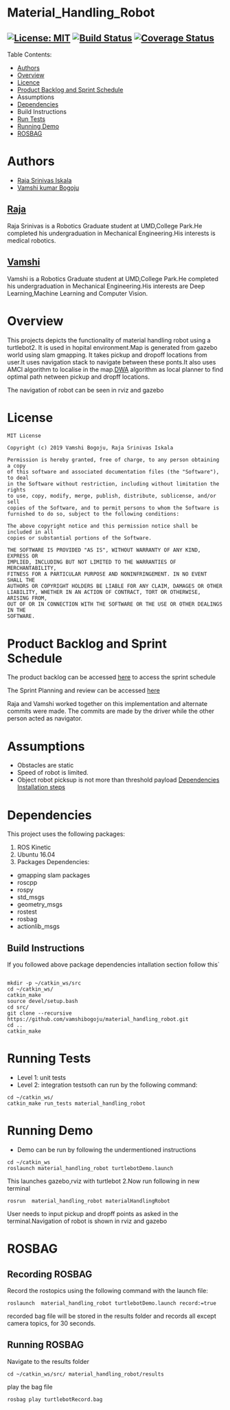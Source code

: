 # Material_Handling_Robot
[![License: MIT](https://img.shields.io/badge/License-MIT-yellow.svg)](https://opensource.org/licenses/MIT)
[![Build Status](https://travis-ci.org/vamshibogoju/material_handling_robot.svg?branch=iteration_development_3)](https://travis-ci.org/vamshibogoju/material_handling_robot)
[![Coverage Status](https://coveralls.io/repos/github/vamshibogoju/material_handling_robot/badge.svg?branch=iteration_development_3)](https://coveralls.io/github/vamshibogoju/material_handling_robot?branch=iteration_development_3)
---
Table Contents:
- [Authors](#authors)
- [Overview](#overview)
- [Licence](#licence)
- [Product Backlog and Sprint Schedule](#sip_process)
- Assumptions
- [Dependencies](#dependencies)
- Build Instructions
- [Run Tests](#tests)
- [Running Demo](#demo)
- [ROSBAG](#rosbag)

# <a name="authors"></a> Authors
- [Raja Srinivas Iskala  ](https://www.linkedin.com/in/raja-srinivas-iskala-6631aa118/)
- [Vamshi kumar Bogoju](https://www.linkedin.com/in/vamshi-kumar-bogoju/)

## [Raja](https://www.linkedin.com/in/raja-srinivas-iskala-6631aa118/)
Raja Srinivas is a Robotics Graduate student at UMD,College Park.He completed his undergraduation in Mechanical Engineering.His interests is medical robotics. 

## [Vamshi](https://www.linkedin.com/in/vamshi-kumar-bogoju/)
Vamshi is a Robotics Graduate student at UMD,College Park.He completed his undergraduation in Mechanical Engineering.His interests are Deep Learning,Machine Learning and Computer Vision.

# <a name="overview"></a> Overview
This projects depicts the functionality of material handling robot using a turtlebot2. It is used in hopital environment.Map is generated from gazebo world using slam gmapping. It  takes pickup and dropoff locations from user.It uses navigation stack to navigate between these ponts.It also uses AMCl algorithm to localise in the map.[DWA](http://wiki.ros.org/dwa_local_planner) algorithm as local planner to find optimal path netween pickup and dropff locations.

The navigation of robot can be seen in rviz and gazebo

# <a name="licence"></a> License
```
MIT License

Copyright (c) 2019 Vamshi Bogoju, Raja Srinivas Iskala

Permission is hereby granted, free of charge, to any person obtaining a copy
of this software and associated documentation files (the "Software"), to deal
in the Software without restriction, including without limitation the rights
to use, copy, modify, merge, publish, distribute, sublicense, and/or sell
copies of the Software, and to permit persons to whom the Software is
furnished to do so, subject to the following conditions:

The above copyright notice and this permission notice shall be included in all
copies or substantial portions of the Software.

THE SOFTWARE IS PROVIDED "AS IS", WITHOUT WARRANTY OF ANY KIND, EXPRESS OR
IMPLIED, INCLUDING BUT NOT LIMITED TO THE WARRANTIES OF MERCHANTABILITY,
FITNESS FOR A PARTICULAR PURPOSE AND NONINFRINGEMENT. IN NO EVENT SHALL THE
AUTHORS OR COPYRIGHT HOLDERS BE LIABLE FOR ANY CLAIM, DAMAGES OR OTHER
LIABILITY, WHETHER IN AN ACTION OF CONTRACT, TORT OR OTHERWISE, ARISING FROM,
OUT OF OR IN CONNECTION WITH THE SOFTWARE OR THE USE OR OTHER DEALINGS IN THE
SOFTWARE.
```

# <a name="sip_process"></a> Product Backlog and Sprint Schedule
The product backlog can be accessed [here](https://docs.google.com/spreadsheets/d/1nVl0dMQTroqI0meNcP8Amp6S9SXnRqDkkKQacyyF09o/edit?usp=sharing) to access the sprint schedule

The Sprint Planning and review can be accessed [here](https://docs.google.com/document/d/16DDF-5zMlHBn17OWl21v8ubEJHDfndoh-yup7gChvdo/edit?usp=sharing)

Raja and Vamshi worked together on this implementation and alternate commits were made. The commits are made by the driver while the other person acted as navigator.

# Assumptions
- Obstacles are static
- Speed of robot is limited.
- Object robot picksup is not more than threshold payload
[Dependencies Installation steps](https://youtu.be/P_-cCO_jp-s)

# <a name="dependencies"></a> Dependencies
This project uses the following packages:
1. ROS Kinetic
2. Ubuntu 16.04
3. Packages Dependencies:

 
 * gmapping slam packages
 * roscpp
 * rospy
 * std_msgs
 * geometry_msgs
 * rostest
 * rosbag
 * actionlib_msgs
 
## Build Instructions

If you followed above package dependencies intallation section follow this`

```

mkdir -p ~/catkin_ws/src
cd ~/catkin_ws/
catkin_make
source devel/setup.bash
cd src/
git clone --recursive https://github.com/vamshibogoju/material_handling_robot.git
cd ..
catkin_make
```
# <a name="tests"></a>Running Tests
- Level 1: unit tests
- Level 2: integration testsoth can run by the following command:
```
cd ~/catkin_ws/
catkin_make run_tests material_handling_robot
```

# <a name="demo"></a> Running Demo
- Demo can be run by following the undermentioned instructions
```
cd ~/catkin_ws
roslaunch material_handling_robot turtlebotDemo.launch 

```
This launches gazebo,rviz with turtlebot 2.Now run following in new terminal
```
rosrun  material_handling_robot materialHandlingRobot
```
User needs to input pickup and dropff points as asked in the terminal.Navigation of robot is shown in rviz and gazebo

# <a name="rosbag"></a> ROSBAG

## Recording ROSBAG

 Record the rostopics using the following command with the launch file:
```
roslaunch  material_handling_robot turtlebotDemo.launch record:=true
```
recorded bag file will be stored in the results folder and records all except camera topics, for 30 seconds.



## Running ROSBAG
Navigate to the results folder
```
cd ~/catkin_ws/src/ material_handling_robot/results
```
play the bag file
```
rosbag play turtlebotRecord.bag

